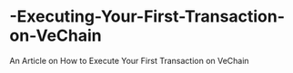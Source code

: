 # -Executing-Your-First-Transaction-on-VeChain
An Article on How to  Execute Your First Transaction on VeChain
